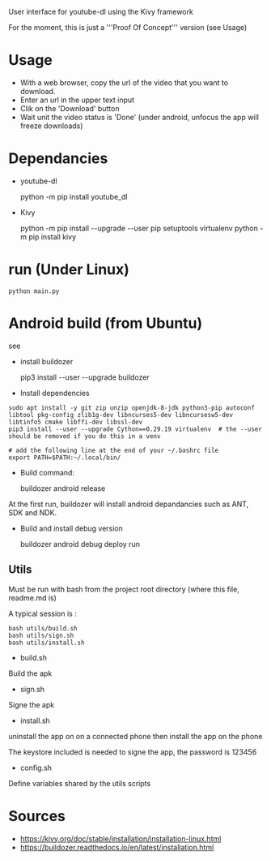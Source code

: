 User interface for youtube-dl using the Kivy framework

For the moment, this is just a '''Proof Of Concept''' version (see Usage)

# Usage

* With a web browser, copy the url of the video that you want to download.
* Enter an url in the upper text input
* Clik on the 'Download' button
* Wait unit the video status is 'Done' (under android, unfocus the app will freeze downloads)

# Dependancies

* youtube-dl

    python -m pip install youtube_dl

* Kivy

    python -m pip install --upgrade --user pip setuptools virtualenv
    python -m pip install kivy

# run (Under Linux)

    python main.py


# Android build (from Ubuntu)

see

* install buildozer

    pip3 install --user --upgrade buildozer

* Install dependencies


```
sudo apt install -y git zip unzip openjdk-8-jdk python3-pip autoconf libtool pkg-config zlib1g-dev libncurses5-dev libncursesw5-dev libtinfo5 cmake libffi-dev libssl-dev
pip3 install --user --upgrade Cython==0.29.19 virtualenv  # the --user should be removed if you do this in a venv

# add the following line at the end of your ~/.bashrc file
export PATH=$PATH:~/.local/bin/
```

* Build command:

    buildozer android release

At the first run, buildozer will install android depandancies such as ANT, SDK and NDK.

* Build and install debug version

    buildozer android debug deploy run

## Utils

Must be run with bash from the project root directory (where this file, readme.md is)

A typical session is :

```
bash utils/build.sh
bash utils/sign.sh
bash utils/install.sh
```

* build.sh

Build the apk

* sign.sh

Signe the apk

* install.sh

uninstall the app on on a connected phone then install the app on the phone

The keystore included is needed to signe the app, the password is 123456

* config.sh

Define  variables shared by the utils scripts


# Sources

* https://kivy.org/doc/stable/installation/installation-linux.html
* https://buildozer.readthedocs.io/en/latest/installation.html
